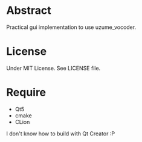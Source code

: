 # Abstract

Practical gui implementation to use uzume_vocoder.

# License

Under MIT License. See LICENSE file.

# Require

* Qt5
* cmake
* CLion

I don't know how to build with Qt Creator :P
